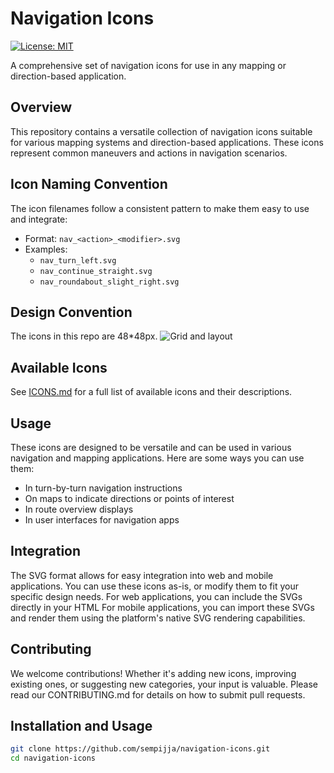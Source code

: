# Navigation Icons

[![License: MIT](https://img.shields.io/badge/License-MIT-yellow.svg)](https://opensource.org/licenses/MIT)

A comprehensive set of navigation icons for use in any mapping or direction-based application.


## Overview

This repository contains a versatile collection of navigation icons suitable for various mapping systems and direction-based applications. These icons represent common maneuvers and actions in navigation scenarios.

## Icon Naming Convention

The icon filenames follow a consistent pattern to make them easy to use and integrate:

- Format: `nav_<action>_<modifier>.svg`
- Examples: 
  - `nav_turn_left.svg`
  - `nav_continue_straight.svg`
  - `nav_roundabout_slight_right.svg`
 
## Design Convention

The icons in this repo are 48*48px.
![Grid and layout](https://github.com/user-attachments/assets/ab0381b6-faea-436a-bd62-44dc8ae1cc33)


## Available Icons

See [ICONS.md](./ICONS.md) for a full list of available icons and their descriptions.

## Usage
These icons are designed to be versatile and can be used in various navigation and mapping applications. Here are some ways you can use them:

- In turn-by-turn navigation instructions
- On maps to indicate directions or points of interest
- In route overview displays
- In user interfaces for navigation apps

  
## Integration
The SVG format allows for easy integration into web and mobile applications. You can use these icons as-is, or modify them to fit your specific design needs.
For web applications, you can include the SVGs directly in your HTML
For mobile applications, you can import these SVGs and render them using the platform's native SVG rendering capabilities.

## Contributing
We welcome contributions! Whether it's adding new icons, improving existing ones, or suggesting new categories, your input is valuable. Please read our CONTRIBUTING.md for details on how to submit pull requests.

## Installation and Usage

```bash
git clone https://github.com/sempijja/navigation-icons.git
cd navigation-icons

